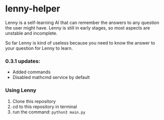 # lenny-helper

Lenny is a self-learning AI that can remember the answers to any question the user might have. Lenny is still in early stages, so most aspects are unstable and incomplete.

So far Lenny is kind of useless because you need to know the answer to your question for Lenny to learn.

### 0.3.1 updates:
 - Added commands
 - Disabled mathcmd service by default
 
### Using Lenny
 1. Clone this repository
 2. cd to this repository in terminal
 3. run the command: `python3 main.py`

